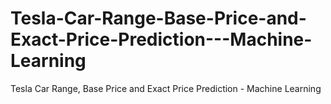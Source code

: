 # Tesla-Car-Range-Base-Price-and-Exact-Price-Prediction---Machine-Learning
Tesla Car Range, Base Price and Exact Price Prediction - Machine Learning

